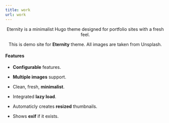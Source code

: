 ```yaml
---
title: work
url: work
---
```


<div align="center">
	<p>
        Eternity is a minimalist Hugo theme designed for portfolio sites with a fresh feel.
	</p>
	<p>
		This is demo site for <strong>Eternity</strong> theme. All images are taken from Unsplash.
	</p>
</div>

#### Features

- **Configurable** features.

- **Multiple images** support.

- Clean, fresh, **minimalist**.

- Integrated **lazy load**.

- Automaticly creates **resized** thumbnails.

- Shows **exif** if it exists.

